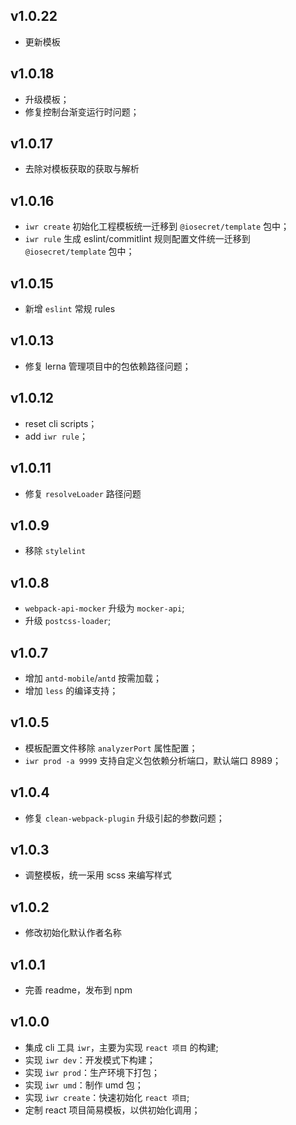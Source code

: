 ## v1.0.22

- 更新模板

## v1.0.18

- 升级模板；
- 修复控制台渐变运行时问题；

## v1.0.17

- 去除对模板获取的获取与解析

## v1.0.16

- `iwr create` 初始化工程模板统一迁移到 `@iosecret/template` 包中；
- `iwr rule` 生成 eslint/commitlint 规则配置文件统一迁移到 `@iosecret/template` 包中；

## v1.0.15

- 新增 `eslint` 常规 rules

## v1.0.13

- 修复 lerna 管理项目中的包依赖路径问题；

## v1.0.12

- reset cli scripts；
- add `iwr rule`；

## v1.0.11

- 修复 `resolveLoader` 路径问题

## v1.0.9

- 移除 `stylelint`

## v1.0.8

- `webpack-api-mocker` 升级为 `mocker-api`;
- 升级 `postcss-loader`;

## v1.0.7

- 增加 `antd-mobile`/`antd` 按需加载；
- 增加 `less` 的编译支持；

## v1.0.5

- 模板配置文件移除 `analyzerPort` 属性配置；
- `iwr prod -a 9999` 支持自定义包依赖分析端口，默认端口 8989；

## v1.0.4

- 修复 `clean-webpack-plugin` 升级引起的参数问题；

## v1.0.3

- 调整模板，统一采用 scss 来编写样式

## v1.0.2

- 修改初始化默认作者名称

## v1.0.1

- 完善 readme，发布到 npm

## v1.0.0

- 集成 cli 工具 `iwr`，主要为实现 `react 项目` 的构建;
- 实现 `iwr dev`：开发模式下构建；
- 实现 `iwr prod`：生产环境下打包；
- 实现 `iwr umd`：制作 umd 包；
- 实现 `iwr create`：快速初始化 `react 项目`;
- 定制 react 项目简易模板，以供初始化调用；
